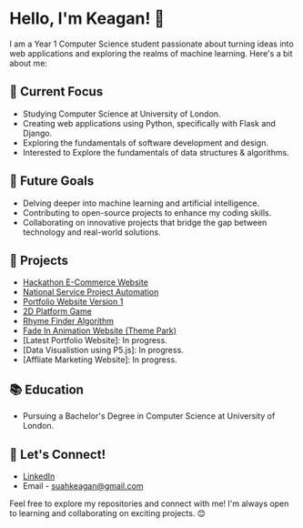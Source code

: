 # Hello, I'm Keagan! 👋

I am a Year 1 Computer Science student passionate about turning ideas into web applications and exploring the realms of machine learning. Here's a bit about me:

## 🔭 Current Focus

- Studying Computer Science at University of London.
- Creating web applications using Python, specifically with Flask and Django.
- Exploring the fundamentals of software development and design.
- Interested to Explore the fundamentals of data structures & algorithms.

## 🌱 Future Goals

- Delving deeper into machine learning and artificial intelligence.
- Contributing to open-source projects to enhance my coding skills.
- Collaborating on innovative projects that bridge the gap between technology and real-world solutions.

## 🚀 Projects
- [Hackathon E-Commerce Website](https://github.com/KeaganSuah/Hackathon_uol_2023)
- [National Service Project Automation](https://github.com/KeaganSuah/NS-Project-Automation.git)
- [Portfolio Website Version 1](https://github.com/KeaganSuah/KeaganSuah.github.io.git)
- [2D Platform Game](https://github.com/KeaganSuah/Cinderella_Game)
- [Rhyme Finder Algorithm](https://github.com/KeaganSuah/Rhyme_finder_algorithm)
- [Fade In Animation Website (Theme Park)](https://github.com/KeaganSuah/Themepark_Website)
- [Latest Portfolio Website]: In progress.
- [Data Visualistion using P5.js]: In progress.
- [Affliate Marketing Website]: In progress.

## 📚 Education

- Pursuing a Bachelor's Degree in Computer Science at University of London.

## 💬 Let's Connect!

- [LinkedIn](https://www.linkedin.com/in/keagan-suah/)
- Email - suahkeagan@gmail.com

Feel free to explore my repositories and connect with me! I'm always open to learning and collaborating on exciting projects. 😊
